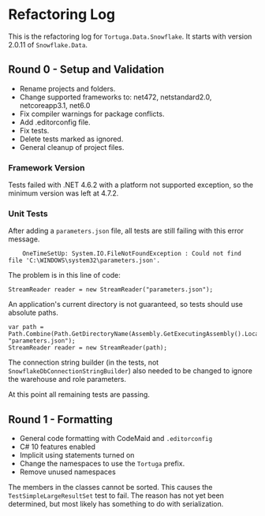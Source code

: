 # Refactoring Log

This is the refactoring log for `Tortuga.Data.Snowflake`. It starts with version 2.0.11 of `Snowflake.Data`.

## Round 0 - Setup and Validation

* Rename projects and folders.
* Change supported frameworks to: net472, netstandard2.0, netcoreapp3.1, net6.0
* Fix compiler warnings for package conflicts.
* Add .editorconfig file.
* Fix tests.
* Delete tests marked as ignored.
* General cleanup of project files.

### Framework Version

Tests failed with .NET 4.6.2 with a platform not supported exception, so the minimum version was left at 4.7.2.


### Unit Tests

After adding a `parameters.json` file, all tests are still failing with this error message. 

```
	OneTimeSetUp: System.IO.FileNotFoundException : Could not find file 'C:\WINDOWS\system32\parameters.json'.
```

The problem is in this line of code:

```
StreamReader reader = new StreamReader("parameters.json");
```

An application's current directory is not guaranteed, so tests should use absolute paths. 

```
var path = Path.Combine(Path.GetDirectoryName(Assembly.GetExecutingAssembly().Location), "parameters.json");
StreamReader reader = new StreamReader(path);
```

The connection string builder (in the tests, not `SnowflakeDbConnectionStringBuilder`) also needed to be changed to ignore the warehouse and role parameters.

At this point all remaining tests are passing. 

## Round 1 - Formatting
* General code formatting with CodeMaid and `.editorconfig`
* C# 10 features enabled
* Implicit using statements turned on
* Change the namespaces to use the `Tortuga` prefix.
* Remove unused namespaces

The members in the classes cannot be sorted. This causes the `TestSimpleLargeResultSet` test to fail. The reason has not yet been determined, but most likely has something to do with serialization.
